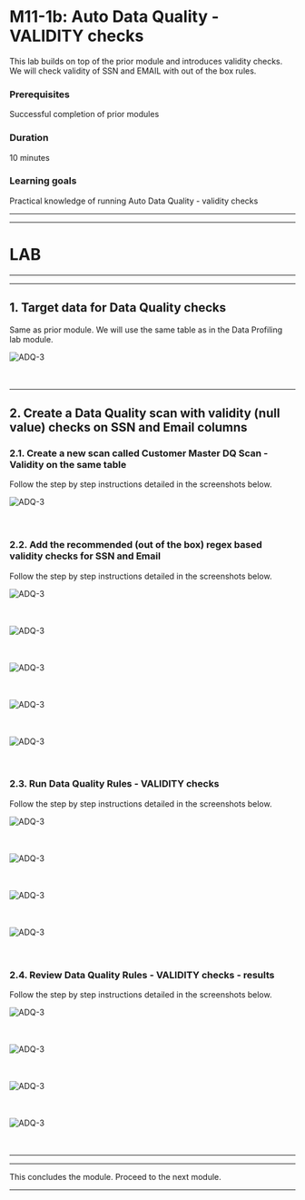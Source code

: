 
# M11-1b: Auto Data Quality - VALIDITY checks

This lab builds on top of the prior module and introduces validity checks. We will check validity of SSN and EMAIL with out of the box rules.

### Prerequisites

Successful completion of prior modules

### Duration

10 minutes



### Learning goals

Practical knowledge of running Auto Data Quality - validity checks

<hr>
<hr>

# LAB

<hr>
<hr>

## 1. Target data for Data Quality checks

Same as prior module. We will use the same table as in the Data Profiling lab module.

![ADQ-3](../01-images/module-10-1-04.png)   
<br><br>


<hr>



## 2. Create a Data Quality scan with validity (null value) checks on SSN and Email columns

### 2.1. Create a new scan called Customer Master DQ Scan - Validity on the same table

Follow the step by step instructions detailed in the screenshots below. 

![ADQ-3](../01-images/module-11-1-27.png)   
<br><br>

### 2.2. Add the recommended (out of the box) regex based validity checks for SSN and Email

Follow the step by step instructions detailed in the screenshots below. 

![ADQ-3](../01-images/module-11-1-28.png)   
<br><br>

![ADQ-3](../01-images/module-11-1-29.png)   
<br><br>

![ADQ-3](../01-images/module-11-1-30.png)   
<br><br>


![ADQ-3](../01-images/module-11-1-31.png)   
<br><br>


![ADQ-3](../01-images/module-11-1-32.png)   
<br><br>


### 2.3. Run Data Quality Rules - VALIDITY checks

Follow the step by step instructions detailed in the screenshots below. 

![ADQ-3](../01-images/module-11-1-33.png)   
<br><br>


![ADQ-3](../01-images/module-11-1-34.png)   
<br><br>


![ADQ-3](../01-images/module-11-1-35.png)   
<br><br>


![ADQ-3](../01-images/module-11-1-36.png)   
<br><br>

### 2.4. Review Data Quality Rules - VALIDITY checks - results

Follow the step by step instructions detailed in the screenshots below. 

![ADQ-3](../01-images/module-11-1-37.png)   
<br><br>


![ADQ-3](../01-images/module-11-1-38.png)   
<br><br>


![ADQ-3](../01-images/module-11-1-39.png)   
<br><br>


![ADQ-3](../01-images/module-11-1-40.png)   
<br><br>


<hr>
<hr>

This concludes the module. Proceed to the next module.

<hr>



